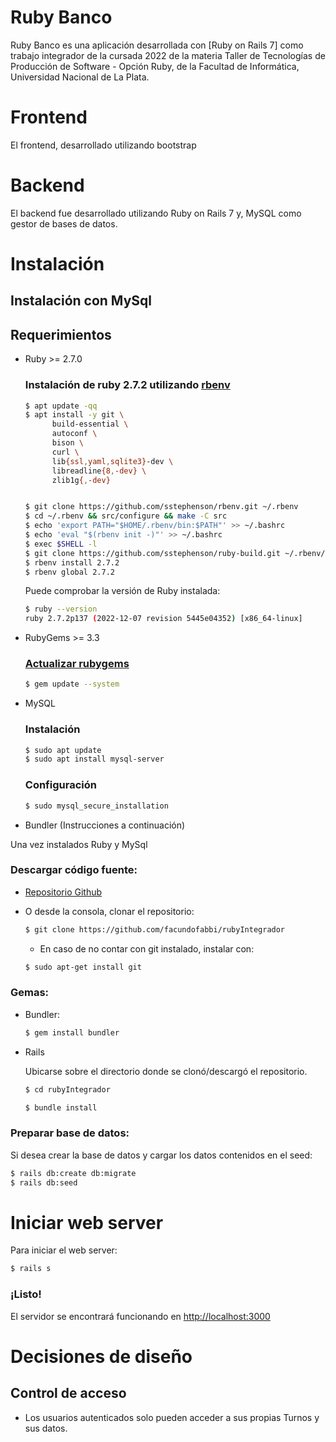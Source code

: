 # Ruby Banco

Ruby Banco es una aplicación desarrollada con [Ruby on Rails 7] como trabajo integrador de la cursada 2022 de la materia Taller de Tecnologías de Producción de Software - Opción Ruby, de la Facultad de Informática, Universidad Nacional de La Plata.

# Frontend

El frontend, desarrollado utilizando bootstrap

# Backend

El backend fue desarrollado utilizando Ruby on Rails 7 y, MySQL como gestor de bases de datos.

# Instalación

## Instalación con MySql

## Requerimientos

* Ruby >= 2.7.0

  ### Instalación de ruby 2.7.2 utilizando [rbenv](https://github.com/rbenv/rbenv)
  ```bash
  $ apt update -qq
  $ apt install -y git \
        build-essential \
        autoconf \
        bison \
        curl \
        lib{ssl,yaml,sqlite3}-dev \
        libreadline{8,-dev} \
        zlib1g{,-dev}


  $ git clone https://github.com/sstephenson/rbenv.git ~/.rbenv
  $ cd ~/.rbenv && src/configure && make -C src
  $ echo 'export PATH="$HOME/.rbenv/bin:$PATH"' >> ~/.bashrc
  $ echo 'eval "$(rbenv init -)"' >> ~/.bashrc
  $ exec $SHELL -l
  $ git clone https://github.com/sstephenson/ruby-build.git ~/.rbenv/plugins /ruby-build
  $ rbenv install 2.7.2
  $ rbenv global 2.7.2
  ```
  Puede comprobar la versión de Ruby instalada:
  ```bash
  $ ruby --version
  ruby 2.7.2p137 (2022-12-07 revision 5445e04352) [x86_64-linux]
  ```

* RubyGems >= 3.3

  ### [Actualizar rubygems](https://rubygems.org/pages/download)

  ```bash
  $ gem update --system
  ```
  
* MySQL
  ### Instalación

  ```bash
  $ sudo apt update
  $ sudo apt install mysql-server	
  ```

  ### Configuración

  ```bash
  $ sudo mysql_secure_installation
  ```

* Bundler (Instrucciones a continuación)

Una vez instalados Ruby y MySql
### Descargar código fuente:
* [Repositorio Github](https://github.com/facundofabbi/rubyIntegrador)
* O desde la consola, clonar el repositorio:

  ```bash
  $ git clone https://github.com/facundofabbi/rubyIntegrador
  ```
  * En caso de no contar con git instalado, instalar con:
  ```bash
  $ sudo apt-get install git
  ```
  
### Gemas:
* Bundler:
  ```bash
  $ gem install bundler
  ```
* Rails 

  Ubicarse sobre el directorio donde se clonó/descargó el repositorio.

  ```bash
  $ cd rubyIntegrador
  ```

  ```bash
  $ bundle install
  ```
  
### Preparar base de datos:

Si desea crear la base de datos y cargar los datos contenidos en el seed:

```bash
$ rails db:create db:migrate
$ rails db:seed
```



# Iniciar web server

Para iniciar el web server:
```bash
$ rails s
```

### ¡Listo!
El servidor se encontrará funcionando en [http://localhost:3000](http://localhost:3000)


# Decisiones de diseño

## Control de acceso


- Los usuarios autenticados solo pueden acceder a sus propias Turnos y sus datos.
